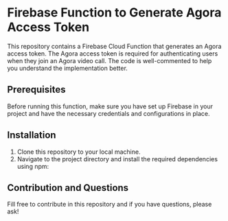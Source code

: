 # Firebase Function to Generate Agora Access Token

This repository contains a Firebase Cloud Function that generates an Agora access token. The Agora access token is required for authenticating users when they join an Agora video call. The code is well-commented to help you understand the implementation better.

## Prerequisites

Before running this function, make sure you have set up Firebase in your project and have the necessary credentials and configurations in place.

## Installation

1. Clone this repository to your local machine.
2. Navigate to the project directory and install the required dependencies using npm:

## Contribution and Questions
Fill free to contribute in this repository and if you have questions, please ask!
